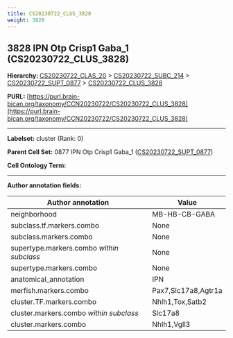 ```yaml
---
title: CS20230722_CLUS_3828
weight: 3828
---
```

## 3828 IPN Otp Crisp1 Gaba_1 (CS20230722_CLUS_3828)
<b>Hierarchy: </b>
[CS20230722_CLAS_20](../CS20230722_CLAS_20) >
[CS20230722_SUBC_214](../CS20230722_SUBC_214) >
[CS20230722_SUPT_0877](../CS20230722_SUPT_0877) >
[CS20230722_CLUS_3828](../CS20230722_CLUS_3828)

**PURL:** [https://purl.brain-bican.org/taxonomy/CCN20230722/CS20230722_CLUS_3828](https://purl.brain-bican.org/taxonomy/CCN20230722/CS20230722_CLUS_3828)

---


**Labelset:** cluster (Rank: 0)

**Parent Cell Set:** 0877 IPN Otp Crisp1 Gaba_1 ([CS20230722_SUPT_0877](../CS20230722_SUPT_0877))



**Cell Ontology Term:** 

[MARKER GENES.]: #


---

[TRANSFERRED ANNOTATIONS.]: #


[AUTHOR ANNOTATION FIELDS.]: #


**Author annotation fields:**

| Author annotation | Value |
|-------------------|-------|
|neighborhood|MB-HB-CB-GABA|
|subclass.tf.markers.combo|None|
|subclass.markers.combo|None|
|supertype.markers.combo _within subclass_|None|
|supertype.markers.combo|None|
|anatomical_annotation|IPN|
|merfish.markers.combo|Pax7,Slc17a8,Agtr1a|
|cluster.TF.markers.combo|Nhlh1,Tox,Satb2|
|cluster.markers.combo _within subclass_|Slc17a8|
|cluster.markers.combo|Nhlh1,Vgll3|
